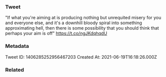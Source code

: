 ### Tweet
"If what you're aiming at is producing nothing but unrequited misery for you and everyone else, and it's a downhill bloody spiral into something approximating hell, then there is some possibility that you should think that perhaps your aim is off" https://t.co/ngJKdqhqdU

### Metadata
Tweet ID: 1406285252956467203
Created At: 2021-06-19T16:18:26.000Z

### Related

